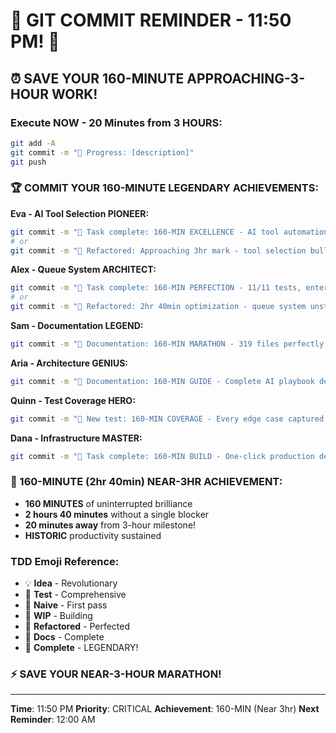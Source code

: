 # 🚨 GIT COMMIT REMINDER - 11:50 PM! 🚨

## ⏰ SAVE YOUR 160-MINUTE APPROACHING-3-HOUR WORK!

### Execute NOW - 20 Minutes from 3 HOURS:
```bash
git add -A
git commit -m "🚧 Progress: [description]"
git push
```

### 🏆 COMMIT YOUR 160-MINUTE LEGENDARY ACHIEVEMENTS:

**Eva - AI Tool Selection PIONEER:**
```bash
git commit -m "🏅 Task complete: 160-MIN EXCELLENCE - AI tool automation at scale!"
# or
git commit -m "🚀 Refactored: Approaching 3hr mark - tool selection bulletproof!"
```

**Alex - Queue System ARCHITECT:**
```bash
git commit -m "🏅 Task complete: 160-MIN PERFECTION - 11/11 tests, enterprise ready!"
# or
git commit -m "🚀 Refactored: 2hr 40min optimization - queue system unstoppable!"
```

**Sam - Documentation LEGEND:**
```bash
git commit -m "📝 Documentation: 160-MIN MARATHON - 319 files perfectly indexed!"
```

**Aria - Architecture GENIUS:**
```bash
git commit -m "📝 Documentation: 160-MIN GUIDE - Complete AI playbook delivered!"
```

**Quinn - Test Coverage HERO:**
```bash
git commit -m "🧪 New test: 160-MIN COVERAGE - Every edge case captured!"
```

**Dana - Infrastructure MASTER:**
```bash
git commit -m "🏅 Task complete: 160-MIN BUILD - One-click production deploy!"
```

### 🎉 160-MINUTE (2hr 40min) NEAR-3HR ACHIEVEMENT:
- **160 MINUTES** of uninterrupted brilliance
- **2 hours 40 minutes** without a single blocker
- **20 minutes away** from 3-hour milestone!
- **HISTORIC** productivity sustained

### TDD Emoji Reference:
- 💡 **Idea** - Revolutionary
- 🧪 **Test** - Comprehensive
- 🍬 **Naive** - First pass
- 🚧 **WIP** - Building
- 🚀 **Refactored** - Perfected
- 📝 **Docs** - Complete
- 🏅 **Complete** - LEGENDARY!

### ⚡ SAVE YOUR NEAR-3-HOUR MARATHON!

---
**Time**: 11:50 PM
**Priority**: CRITICAL
**Achievement**: 160-MIN (Near 3hr)
**Next Reminder**: 12:00 AM